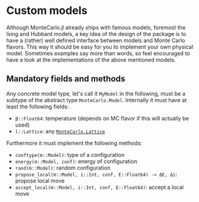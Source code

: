 # Custom models

Although MonteCarlo.jl already ships with famous models, foremost the Ising and Hubbard models, a key idea of the design of the package is to have a (rather) well defined interface between models and Monte Carlo flavors. This way it should be easy for you to implement your own physical model. Sometimes examples say more than words, so feel encouraged to have a look at the implementations of the above mentioned models.

## Mandatory fields and methods

Any concrete model type, let's call it `MyModel` in the following, must be a subtype of the abstract type `MonteCarlo.Model`. Internally it must have at least the following fields:

 * `β::Float64`: temperature (depends on MC flavor if this will actually be used)
 * `l::Lattice`: any [`MonteCarlo.Lattice`](@ref)

Furthermore it must implement the following methods:

 * `conftype(m::Model)`: type of a configuration
 * `energy(m::Model, conf)`: energy of configuration
 * `rand(m::Model)`: random configuration
 * `propose_local(m::Model, i::Int, conf, E::Float64) -> ΔE, Δi`: propose local move
 * `accept_local(m::Model, i::Int, conf, E::Float64)`: accept a local move